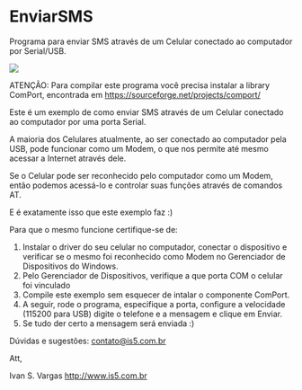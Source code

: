 # EnviarSMS
Programa para enviar SMS através de um Celular conectado ao computador por Serial/USB.

<img src="http://is5.com.br/img/enviarsms.png">

  ATENÇÃO: Para compilar este programa você precisa instalar a library ComPort,
  encontrada em https://sourceforge.net/projects/comport/

  Este é um exemplo de como enviar SMS através de um Celular conectado ao computador
  por uma porta Serial.

  A maioria dos Celulares atualmente, ao ser conectado ao computador pela USB, pode
  funcionar como um Modem, o que nos permite até mesmo acessar a Internet através dele.

  Se o Celular pode ser reconhecido pelo computador como um Modem, então podemos
  acessá-lo e controlar suas funções através de comandos AT.

  E é exatamente isso que este exemplo faz :)

  Para que o mesmo funcione certifique-se de:

  1. Instalar o driver do seu celular no computador, conectar o dispositivo e
     verificar se o mesmo foi reconhecido como Modem no Gerenciador de Dispositivos do Windows.
  2. Pelo Gerenciador de Dispositivos, verifique a que porta COM o celular foi vinculado
  3. Compile este exemplo sem esquecer de intalar o componente ComPort.
  4. A seguir, rode o programa, especifique a porta, configure a velocidade (115200 para USB)
     digite o telefone e a mensagem e clique em Enviar.
  5. Se tudo der certo a mensagem será enviada :)

  Dúvidas e sugestões: contato@is5.com.br

  Att,

  Ivan S. Vargas
  http://www.is5.com.br
